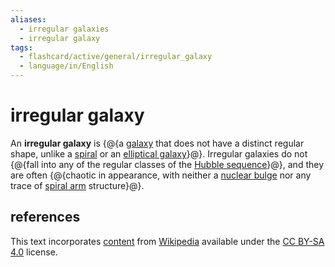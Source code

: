 ```yaml
---
aliases:
  - irregular galaxies
  - irregular galaxy
tags:
  - flashcard/active/general/irregular_galaxy
  - language/in/English
---
```


# irregular galaxy

An __irregular galaxy__ is {@{a [galaxy](galaxy.md) that does not have a distinct regular shape, unlike a [spiral](spiral%20galaxy.md) or an [elliptical galaxy](elliptical%20galaxy.md)}@}. Irregular galaxies do not {@{fall into any of the regular classes of the [Hubble sequence](Hubble%20sequence.md)}@}, and they are often {@{chaotic in appearance, with neither a [nuclear bulge](galactic%20bulge.md) nor any trace of [spiral arm](spiral%20arm.md) structure}@}. <!--SR:!2025-08-05,283,330!2025-09-04,304,330!2025-05-06,194,310-->

## references

This text incorporates [content](https://en.wikipedia.org/wiki/irregular_galaxy) from [Wikipedia](Wikipedia.md) available under the [CC BY-SA 4.0](https://creativecommons.org/licenses/by-sa/4.0/) license.
